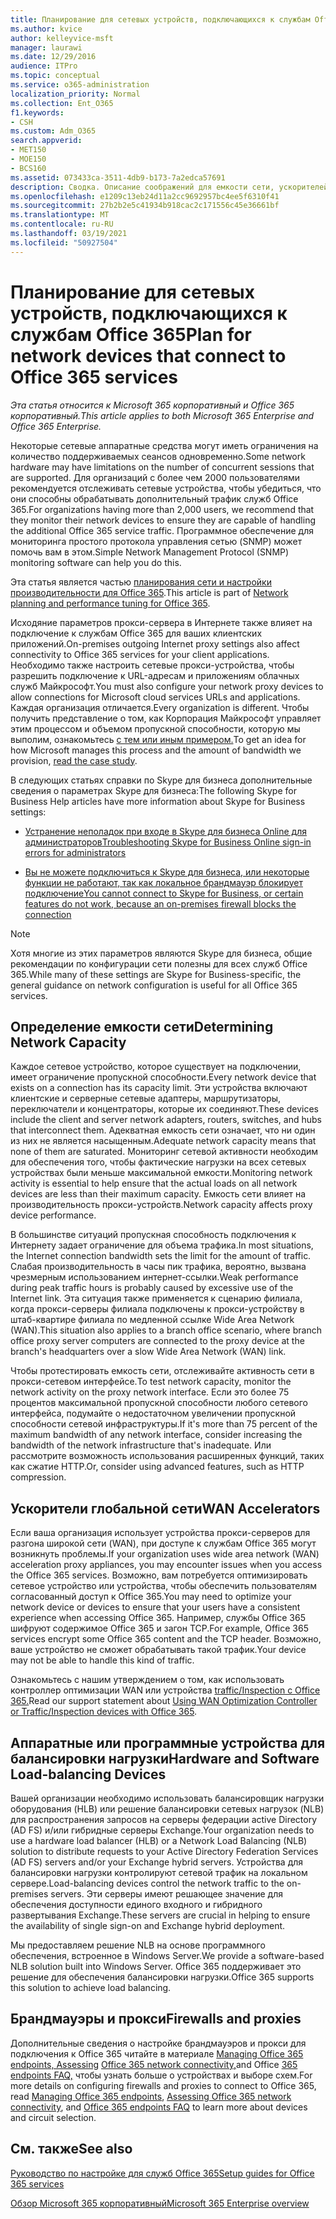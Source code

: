 ```yaml
---
title: Планирование для сетевых устройств, подключающихся к службам Office 365
ms.author: kvice
author: kelleyvice-msft
manager: laurawi
ms.date: 12/29/2016
audience: ITPro
ms.topic: conceptual
ms.service: o365-administration
localization_priority: Normal
ms.collection: Ent_O365
f1.keywords:
- CSH
ms.custom: Adm_O365
search.appverid:
- MET150
- MOE150
- BCS160
ms.assetid: 073433ca-3511-4db9-b173-7a2edca57691
description: Сводка. Описание соображений для емкости сети, ускорителей WAN и устройств балансировки нагрузки, используемых для подключения к Office 365.
ms.openlocfilehash: e1209c13eb24d11a2cc9692957bc4ee5f6310f41
ms.sourcegitcommit: 27b2b2e5c41934b918cac2c171556c45e36661bf
ms.translationtype: MT
ms.contentlocale: ru-RU
ms.lasthandoff: 03/19/2021
ms.locfileid: "50927504"
---
```

# <a name="plan-for-network-devices-that-connect-to-office-365-services"></a><span data-ttu-id="421ed-103">Планирование для сетевых устройств, подключающихся к службам Office 365</span><span class="sxs-lookup"><span data-stu-id="421ed-103">Plan for network devices that connect to Office 365 services</span></span>

<span data-ttu-id="421ed-104">*Эта статья относится к Microsoft 365 корпоративный и Office 365 корпоративный.*</span><span class="sxs-lookup"><span data-stu-id="421ed-104">*This article applies to both Microsoft 365 Enterprise and Office 365 Enterprise.*</span></span>
  
<span data-ttu-id="421ed-105">Некоторые сетевые аппаратные средства могут иметь ограничения на количество поддерживаемых сеансов одновременно.</span><span class="sxs-lookup"><span data-stu-id="421ed-105">Some network hardware may have limitations on the number of concurrent sessions that are supported.</span></span> <span data-ttu-id="421ed-106">Для организаций с более чем 2000 пользователями рекомендуется отслеживать сетевые устройства, чтобы убедиться, что они способны обрабатывать дополнительный трафик служб Office 365.</span><span class="sxs-lookup"><span data-stu-id="421ed-106">For organizations having more than 2,000 users, we recommend that they monitor their network devices to ensure they are capable of handling the additional Office 365 service traffic.</span></span> <span data-ttu-id="421ed-107">Программное обеспечение для мониторинга простого протокола управления сетью (SNMP) может помочь вам в этом.</span><span class="sxs-lookup"><span data-stu-id="421ed-107">Simple Network Management Protocol (SNMP) monitoring software can help you do this.</span></span>

<span data-ttu-id="421ed-108">Эта статья является частью [планирования сети и настройки производительности для Office 365](./network-planning-and-performance.md).</span><span class="sxs-lookup"><span data-stu-id="421ed-108">This article is part of [Network planning and performance tuning for Office 365](./network-planning-and-performance.md).</span></span>

<span data-ttu-id="421ed-109">Исходяние параметров прокси-сервера в Интернете также влияет на подключение к службам Office 365 для ваших клиентских приложений.</span><span class="sxs-lookup"><span data-stu-id="421ed-109">On-premises outgoing Internet proxy settings also affect connectivity to Office 365 services for your client applications.</span></span> <span data-ttu-id="421ed-110">Необходимо также настроить сетевые прокси-устройства, чтобы разрешить подключение к URL-адресам и приложениям облачных служб Майкрософт.</span><span class="sxs-lookup"><span data-stu-id="421ed-110">You must also configure your network proxy devices to allow connections for Microsoft cloud services URLs and applications.</span></span> <span data-ttu-id="421ed-111">Каждая организация отличается.</span><span class="sxs-lookup"><span data-stu-id="421ed-111">Every organization is different.</span></span> <span data-ttu-id="421ed-112">Чтобы получить представление о том, как Корпорация Майкрософт управляет этим процессом и объемом пропускной способности, которую мы выполим, ознакомьтесь [с тем или иным примером.](https://www.microsoft.com/itshowcase/Article/Content/631/Optimizing-network-performance-for-Microsoft-Office-365)</span><span class="sxs-lookup"><span data-stu-id="421ed-112">To get an idea for how Microsoft manages this process and the amount of bandwidth we provision, [read the case study](https://www.microsoft.com/itshowcase/Article/Content/631/Optimizing-network-performance-for-Microsoft-Office-365).</span></span>
  
<span data-ttu-id="421ed-113">В следующих статьях справки по Skype для бизнеса дополнительные сведения о параметрах Skype для бизнеса:</span><span class="sxs-lookup"><span data-stu-id="421ed-113">The following Skype for Business Help articles have more information about Skype for Business settings:</span></span>
  
- [<span data-ttu-id="421ed-114">Устранение неполадок при входе в Skype для бизнеса Online для администраторов</span><span class="sxs-lookup"><span data-stu-id="421ed-114">Troubleshooting Skype for Business Online sign-in errors for administrators</span></span>](/skypeforbusiness/set-up-skype-for-business-online/troubleshooting-sign-in-errors-for-admins)

- [<span data-ttu-id="421ed-115">Вы не можете подключиться к Skype для бизнеса, или некоторые функции не работают, так как локальное брандмауэр блокирует подключение</span><span class="sxs-lookup"><span data-stu-id="421ed-115">You cannot connect to Skype for Business, or certain features do not work, because an on-premises firewall blocks the connection</span></span>](https://go.microsoft.com/fwlink/p/?LinkID=243625)

> [!NOTE]
> <span data-ttu-id="421ed-116">Хотя многие из этих параметров являются Skype для бизнеса, общие рекомендации по конфигурации сети полезны для всех служб Office 365.</span><span class="sxs-lookup"><span data-stu-id="421ed-116">While many of these settings are Skype for Business-specific, the general guidance on network configuration is useful for all Office 365 services.</span></span>
  
## <a name="determining-network-capacity"></a><span data-ttu-id="421ed-117">Определение емкости сети</span><span class="sxs-lookup"><span data-stu-id="421ed-117">Determining Network Capacity</span></span>

<span data-ttu-id="421ed-118">Каждое сетевое устройство, которое существует на подключении, имеет ограничение пропускной способности.</span><span class="sxs-lookup"><span data-stu-id="421ed-118">Every network device that exists on a connection has its capacity limit.</span></span> <span data-ttu-id="421ed-119">Эти устройства включают клиентские и серверные сетевые адаптеры, маршрутизаторы, переключатели и концентраторы, которые их соединяют.</span><span class="sxs-lookup"><span data-stu-id="421ed-119">These devices include the client and server network adapters, routers, switches, and hubs that interconnect them.</span></span> <span data-ttu-id="421ed-120">Адекватная емкость сети означает, что ни один из них не является насыщенным.</span><span class="sxs-lookup"><span data-stu-id="421ed-120">Adequate network capacity means that none of them are saturated.</span></span> <span data-ttu-id="421ed-121">Мониторинг сетевой активности необходим для обеспечения того, чтобы фактические нагрузки на всех сетевых устройствах были меньше максимальной емкости.</span><span class="sxs-lookup"><span data-stu-id="421ed-121">Monitoring network activity is essential to help ensure that the actual loads on all network devices are less than their maximum capacity.</span></span> <span data-ttu-id="421ed-122">Емкость сети влияет на производительность прокси-устройств.</span><span class="sxs-lookup"><span data-stu-id="421ed-122">Network capacity affects proxy device performance.</span></span>
  
<span data-ttu-id="421ed-123">В большинстве ситуаций пропускная способность подключения к Интернету задает ограничение для объема трафика.</span><span class="sxs-lookup"><span data-stu-id="421ed-123">In most situations, the Internet connection bandwidth sets the limit for the amount of traffic.</span></span> <span data-ttu-id="421ed-124">Слабая производительность в часы пик трафика, вероятно, вызвана чрезмерным использованием интернет-ссылки.</span><span class="sxs-lookup"><span data-stu-id="421ed-124">Weak performance during peak traffic hours is probably caused by excessive use of the Internet link.</span></span> <span data-ttu-id="421ed-125">Эта ситуация также применяется к сценарию филиала, когда прокси-серверы филиала подключены к прокси-устройству в штаб-квартире филиала по медленной ссылке Wide Area Network (WAN).</span><span class="sxs-lookup"><span data-stu-id="421ed-125">This situation also applies to a branch office scenario, where branch office proxy server computers are connected to the proxy device at the branch's headquarters over a slow Wide Area Network (WAN) link.</span></span>
  
<span data-ttu-id="421ed-126">Чтобы протестировать емкость сети, отслеживайте активность сети в прокси-сетевом интерфейсе.</span><span class="sxs-lookup"><span data-stu-id="421ed-126">To test network capacity, monitor the network activity on the proxy network interface.</span></span> <span data-ttu-id="421ed-127">Если это более 75 процентов максимальной пропускной способности любого сетевого интерфейса, подумайте о недостаточном увеличении пропускной способности сетевой инфраструктуры.</span><span class="sxs-lookup"><span data-stu-id="421ed-127">If it's more than 75 percent of the maximum bandwidth of any network interface, consider increasing the bandwidth of the network infrastructure that's inadequate.</span></span> <span data-ttu-id="421ed-128">Или рассмотрите возможность использования расширенных функций, таких как сжатие HTTP.</span><span class="sxs-lookup"><span data-stu-id="421ed-128">Or, consider using advanced features, such as HTTP compression.</span></span>
  
## <a name="wan-accelerators"></a><span data-ttu-id="421ed-129">Ускорители глобальной сети</span><span class="sxs-lookup"><span data-stu-id="421ed-129">WAN Accelerators</span></span>

<span data-ttu-id="421ed-130">Если ваша организация использует устройства прокси-серверов для разгона широкой сети (WAN), при доступе к службам Office 365 могут возникнуть проблемы.</span><span class="sxs-lookup"><span data-stu-id="421ed-130">If your organization uses wide area network (WAN) acceleration proxy appliances, you may encounter issues when you access the Office 365 services.</span></span> <span data-ttu-id="421ed-131">Возможно, вам потребуется оптимизировать сетевое устройство или устройства, чтобы обеспечить пользователям согласованный доступ к Office 365.</span><span class="sxs-lookup"><span data-stu-id="421ed-131">You may need to optimize your network device or devices to ensure that your users have a consistent experience when accessing Office 365.</span></span> <span data-ttu-id="421ed-132">Например, службы Office 365 шифруют содержимое Office 365 и загон TCP.</span><span class="sxs-lookup"><span data-stu-id="421ed-132">For example, Office 365 services encrypt some Office 365 content and the TCP header.</span></span> <span data-ttu-id="421ed-133">Возможно, ваше устройство не сможет обрабатывать такой трафик.</span><span class="sxs-lookup"><span data-stu-id="421ed-133">Your device may not be able to handle this kind of traffic.</span></span>
  
<span data-ttu-id="421ed-134">Ознакомьтесь с нашим утверждением о том, как использовать контроллер оптимизации WAN или устройства [traffic/Inspection с Office 365.](https://support.microsoft.com/kb/2690045)</span><span class="sxs-lookup"><span data-stu-id="421ed-134">Read our support statement about [Using WAN Optimization Controller or Traffic/Inspection devices with Office 365](https://support.microsoft.com/kb/2690045).</span></span>
  
## <a name="hardware-and-software-load-balancing-devices"></a><span data-ttu-id="421ed-135">Аппаратные или программные устройства для балансировки нагрузки</span><span class="sxs-lookup"><span data-stu-id="421ed-135">Hardware and Software Load-balancing Devices</span></span>

<span data-ttu-id="421ed-136">Вашей организации необходимо использовать балансировщик нагрузки оборудования (HLB) или решение балансировки сетевых нагрузок (NLB) для распространения запросов на серверы федерации active Directory (AD FS) и/или гибридные серверы Exchange.</span><span class="sxs-lookup"><span data-stu-id="421ed-136">Your organization needs to use a hardware load balancer (HLB) or a Network Load Balancing (NLB) solution to distribute requests to your Active Directory Federation Services (AD FS) servers and/or your Exchange hybrid servers.</span></span> <span data-ttu-id="421ed-137">Устройства для балансировки нагрузки контролируют сетевой трафик на локальном сервере.</span><span class="sxs-lookup"><span data-stu-id="421ed-137">Load-balancing devices control the network traffic to the on-premises servers.</span></span> <span data-ttu-id="421ed-138">Эти серверы имеют решающее значение для обеспечения доступности единого входного и гибридного развертывания Exchange.</span><span class="sxs-lookup"><span data-stu-id="421ed-138">These servers are crucial in helping to ensure the availability of single sign-on and Exchange hybrid deployment.</span></span>
  
<span data-ttu-id="421ed-139">Мы предоставляем решение NLB на основе программного обеспечения, встроенное в Windows Server.</span><span class="sxs-lookup"><span data-stu-id="421ed-139">We provide a software-based NLB solution built into Windows Server.</span></span> <span data-ttu-id="421ed-140">Office 365 поддерживает это решение для обеспечения балансировки нагрузки.</span><span class="sxs-lookup"><span data-stu-id="421ed-140">Office 365 supports this solution to achieve load balancing.</span></span>
  
## <a name="firewalls-and-proxies"></a><span data-ttu-id="421ed-141">Брандмауэры и прокси</span><span class="sxs-lookup"><span data-stu-id="421ed-141">Firewalls and proxies</span></span>

<span data-ttu-id="421ed-142">Дополнительные сведения о настройке брандмауэров и прокси для подключения к Office 365 читайте в материале [Managing Office 365 endpoints, Assessing](https://support.office.com/article/99cab9d4-ef59-4207-9f2b-3728eb46bf9a) [Office 365 network connectivity,](assessing-network-connectivity.md)and Office [365 endpoints FAQ,](https://support.office.com/article/d4088321-1c89-4b96-9c99-54c75cae2e6d) чтобы узнать больше о устройствах и выборе схем.</span><span class="sxs-lookup"><span data-stu-id="421ed-142">For more details on configuring firewalls and proxies to connect to Office 365, read [Managing Office 365 endpoints](https://support.office.com/article/99cab9d4-ef59-4207-9f2b-3728eb46bf9a), [Assessing Office 365 network connectivity](assessing-network-connectivity.md), and [Office 365 endpoints FAQ](https://support.office.com/article/d4088321-1c89-4b96-9c99-54c75cae2e6d) to learn more about devices and circuit selection.</span></span>
  
## <a name="see-also"></a><span data-ttu-id="421ed-143">См. также</span><span class="sxs-lookup"><span data-stu-id="421ed-143">See also</span></span>

[<span data-ttu-id="421ed-144">Руководство по настройке для служб Office 365</span><span class="sxs-lookup"><span data-stu-id="421ed-144">Setup guides for Office 365 services</span></span>](setup-guides-for-microsoft-365.md)

[<span data-ttu-id="421ed-145">Обзор Microsoft 365 корпоративный</span><span class="sxs-lookup"><span data-stu-id="421ed-145">Microsoft 365 Enterprise overview</span></span>](microsoft-365-overview.md)